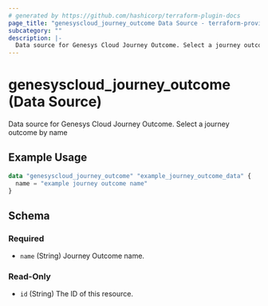```yaml
---
# generated by https://github.com/hashicorp/terraform-plugin-docs
page_title: "genesyscloud_journey_outcome Data Source - terraform-provider-genesyscloud"
subcategory: ""
description: |-
  Data source for Genesys Cloud Journey Outcome. Select a journey outcome by name
---
```


# genesyscloud_journey_outcome (Data Source)

Data source for Genesys Cloud Journey Outcome. Select a journey outcome by name

## Example Usage

```terraform
data "genesyscloud_journey_outcome" "example_journey_outcome_data" {
  name = "example journey outcome name"
}
```

<!-- schema generated by tfplugindocs -->
## Schema

### Required

- `name` (String) Journey Outcome name.

### Read-Only

- `id` (String) The ID of this resource.


